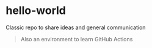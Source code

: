 # hello-world
Classic repo to share ideas and general communication

> Also an environment to learn GitHub Actions